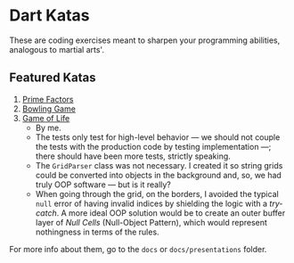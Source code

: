 # Dart Katas

These are coding exercises meant to sharpen your programming abilities, analogous to martial arts'.

## Featured Katas

1. [Prime Factors](http://butunclebob.com/ArticleS.UncleBob.ThePrimeFactorsKata)
1. [Bowling Game](http://butunclebob.com/ArticleS.UncleBob.TheBowlingGameKata)
1. [Game of Life](http://codingdojo.org/kata/GameOfLife/)
    - By me.
    - The tests only test for high-level behavior &mdash; we should not couple the tests with the production code by testing implementation &mdash;; there should have been more tests, strictly speaking.
    - The `GridParser` class was not necessary. I created it so string grids could be converted into objects in the background and, so, we had truly OOP software &mdash; but is it really?
    - When going through the grid, on the borders, I avoided the typical `null` error of having invalid indices by shielding the logic with a *try-catch*. A more ideal OOP solution would be to create an outer buffer layer of *Null Cells* (Null-Object Pattern), which would represent nothingness in terms of the rules.

For more info about them, go to the `docs` or `docs/presentations` folder.